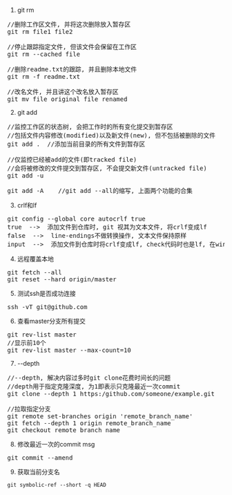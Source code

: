 1. git rm
<pre>
//删除工作区文件, 并将这次删除放入暂存区
git rm file1 file2

//停止跟踪指定文件, 但该文件会保留在工作区
git rm --cached file

//删除readme.txt的跟踪, 并且删除本地文件
git rm -f readme.txt 

//改名文件, 并且讲这个改名放入暂存区
git mv file_original file_renamed
</pre>

2. git add
<pre>
//监控工作区的状态树, 会把工作时的所有变化提交到暂存区
//包括文件内容修改(modified)以及新文件(new), 但不包括被删除的文件
git add .  //添加当前目录的所有文件到暂存区

//仅监控已经被add的文件(即tracked file)
//会将被修改的文件提交到暂存区, 不会提交新文件(untracked file)
git add -u

git add -A    //git add --all的缩写, 上面两个功能的合集
</pre>

3. crlf和lf
<pre>
git config --global core autocrlf true
true  -->  添加文件到仓库时, git 视其为文本文件, 将crlf变成lf
false  -->  line-endings不做转换操作, 文本文件保持原样
input  -->  添加文件到仓库时将crlf变成lf, check代码时也是lf, 在windows系统下不使用这个设置
</pre>

4. 远程覆盖本地
<pre>
git fetch --all
git reset --hard origin/master
</pre>

5. 测试ssh是否成功连接
<pre>
ssh -vT git@github.com
</pre>

6. 查看master分支所有提交
<pre>
git rev-list master
//显示前10个
git rev-list master --max-count=10
</pre>

7. --depth
<pre>
//--depth, 解决内容过多时git clone花费时间长的问题
//depth用于指定克隆深度, 为1即表示只克隆最近一次commit
git clone --depth 1 https:/github.com/someone/example.git

//拉取指定分支
git remote set-branches origin 'remote_branch_name'
git fetch --depth 1 origin remote_branch_name
git checkout remote_branch_name
</pre>

8. 修改最近一次的commit msg
<pre>
git commit --amend
</pre>

9. 获取当前分支名
```
git symbolic-ref --short -q HEAD
```
